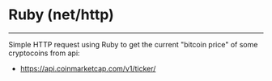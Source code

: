 # Ruby (net/http)
---
Simple HTTP request using Ruby to get the current "bitcoin price" of some cryptocoins from api:
 - https://api.coinmarketcap.com/v1/ticker/